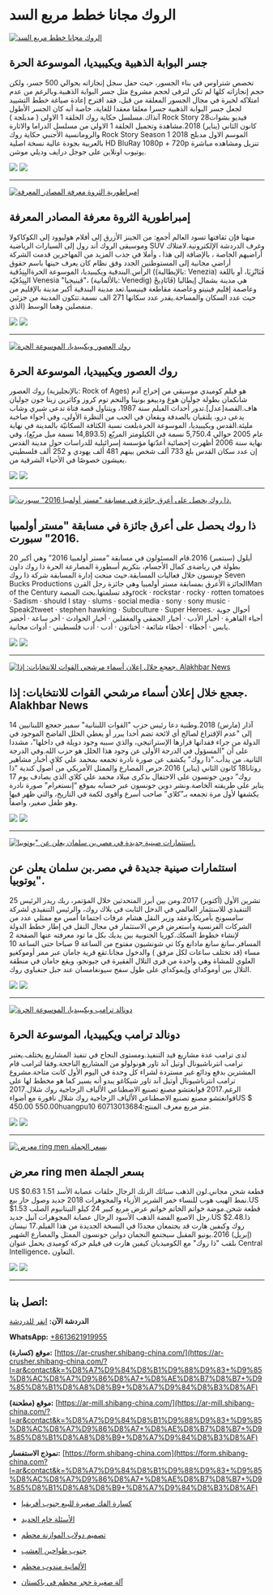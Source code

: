 # الروك مجانا خطط مربع السد

<a href="https://swt.shibang-china.com/?l=ar&img&k=%D8%A7%D9%84%D8%B1%D9%88%D9%83+%D9%85%D8%AC%D8%A7%D9%86%D8%A7+%D8%AE%D8%B7%D8%B7+%D9%85%D8%B1%D8%A8%D8%B9+%D8%A7%D9%84%D8%B3%D8%AF" target="_blank">![الروك مجانا خطط مربع السد](http://static.shibang-china.com/all-800x300/485.jpg)</a>

## جسر البوابة الذهبية ويكيبيديا، الموسوعة الحرة
تخصص شتراوس في بناء الجسور، حيث حفل سجل إنجازاته بحوالي 500 جسر، ولكن حجم إنجازاته كلها لم تكن لترقى لحجم مشروع مثل جسر البوابة الذهبية.وبالرغم من عدم امتلاكه لخبرة في مجال الجسور المعلقة من قبل، فقد اقترح إعادة صياغة خطط التشييد لجعل جسر البوابة الذهبية جسرا معلقا معقدا للغاية، خاصة أنه كان الجسر الأطول آنذاك.مسلسل حكاية روك الحلقة 1 الاولى ( مدبلجة ) Rock Story فيديو بشوات28 كانون الثاني (يناير) 2018.مشاهدة وتحميل الحلقة 1 الاولى من مسلسل الدراما والاثارة والرومانسية الأجنبي حكاية روك Rock Story Season 1 2018 الموسم الاول مدبلج بالعربية بجودة عالية نسخة اصلية HD BluRay 1080p + 720p تنزيل ومشاهده مباشرة يوتيوب اونلاين على جوجل درايف وديلي موشن.


<a href="https://whatsapp.shibangsoft.com/WhatsApp.php" target="_blank" title="WhatsApp">![](http://static.shibang-china.com/icon/whatsapp.png)</a> <a href="https://swt.shibang-china.com/?l=ar&icon&k=%D8%A7%D9%84%D8%B1%D9%88%D9%83+%D9%85%D8%AC%D8%A7%D9%86%D8%A7+%D8%AE%D8%B7%D8%B7+%D9%85%D8%B1%D8%A8%D8%B9+%D8%A7%D9%84%D8%B3%D8%AF" target="_blank">![](http://static.shibang-china.com/icon/chat-ar.png)</a>

---

<a href="https://swt.shibang-china.com/?l=ar&img&k=%D8%A7%D9%84%D8%B1%D9%88%D9%83+%D9%85%D8%AC%D8%A7%D9%86%D8%A7+%D8%AE%D8%B7%D8%B7+%D9%85%D8%B1%D8%A8%D8%B9+%D8%A7%D9%84%D8%B3%D8%AF" target="_blank">![إمبراطورية الثروة معرفة المصادر المعرفة](http://static.shibang-china.com/all-800x300/569.jpg)</a>

## إمبراطورية الثروة معرفة المصادر المعرفة
منهنا فإن ثقافتها تسود العالم أجمع: من الجينز الأزرق إلى أفلام هوليوود إلى الكوكاكولا وموسيقى الروك أند رول إلى السيارات الرياضية SUV وغرف الدردشة الإلكترونية.لامتلاك أراضيهم الخاصة ، بالإضافة إلى هذا ، وأملا في جذب المزيد من المهاجرين قدمت الشركة أراضي مجانية إلى المستوطنين الجدد وفق نظام كان يعرف حينها باسم حقوق الرأس.البندقية ويكيبيديا، الموسوعة الحرةالبِنِدُقية ((بالإيطالية: Venezia) ڤَنَاتْزِيَا، أو باللغة البِنِدُقيّة Venesia &quot;ڤينيجيا&quot;، (بالألمانية: Venedig) فَانَادِيحْ) هي مدينة بشمال إيطاليا وعاصمة إقليم فينيتو وعاصمة مقاطعة فينيسيا.تعد مدينة البندقية أكبر مدينة بالإقليم من حيث عدد السكان والمساحة.يقدر عدد سكانها 271 الف نسمة.تتكون المدينة من جزئين منفصلين وهما الوسط (الذي.


<a href="https://whatsapp.shibangsoft.com/WhatsApp.php" target="_blank" title="WhatsApp">![](http://static.shibang-china.com/icon/whatsapp.png)</a> <a href="https://swt.shibang-china.com/?l=ar&icon&k=%D8%A7%D9%84%D8%B1%D9%88%D9%83+%D9%85%D8%AC%D8%A7%D9%86%D8%A7+%D8%AE%D8%B7%D8%B7+%D9%85%D8%B1%D8%A8%D8%B9+%D8%A7%D9%84%D8%B3%D8%AF" target="_blank">![](http://static.shibang-china.com/icon/chat-ar.png)</a>

---

<a href="https://swt.shibang-china.com/?l=ar&img&k=%D8%A7%D9%84%D8%B1%D9%88%D9%83+%D9%85%D8%AC%D8%A7%D9%86%D8%A7+%D8%AE%D8%B7%D8%B7+%D9%85%D8%B1%D8%A8%D8%B9+%D8%A7%D9%84%D8%B3%D8%AF" target="_blank">![روك العصور ويكيبيديا، الموسوعة الحرة](http://static.shibang-china.com/all-800x300/388.jpg)</a>

## روك العصور ويكيبيديا، الموسوعة الحرة
روك العصور (بالإنجليزية: Rock of Ages) هو فيلم كوميدي موسيقي من إخراج آدم شانكمان بطولة جوليان هوغ ودييغو بونيتا والنجم توم كروز وكاثرين زيتا جون جوليان هاف.القصة[عدل].تدور أحداث الفيلم سنة 1987، ويتناول قصة فتاة تدعى شيري وشاب يدعى درو، يلتقيان بالصدفة ويقعان في الحب من النظرة الأولى، وفي أجواء صاخبة مليئة.القدس ويكيبيديا، الموسوعة الحرةبلغت نسبة الكثافة السكانيّة بالمدينة في نهاية عام 2005 حوالي 5,750.4 نسمة في الكيلومتر المربّع (14,893.5 نسمة ميل مربّع)، وفي نهاية سنة 2006 أظهرت إحصائية أعدّتها مؤسسة إسرائيلية للدراسات حول مدينة القدس إن عدد سكان القدس بلغ 733 ألف شخص بينهم 481 ألف يهودي و 252 ألف فلسطيني يعيشون خصوصًا في الأحياء الشرقية من.


<a href="https://whatsapp.shibangsoft.com/WhatsApp.php" target="_blank" title="WhatsApp">![](http://static.shibang-china.com/icon/whatsapp.png)</a> <a href="https://swt.shibang-china.com/?l=ar&icon&k=%D8%A7%D9%84%D8%B1%D9%88%D9%83+%D9%85%D8%AC%D8%A7%D9%86%D8%A7+%D8%AE%D8%B7%D8%B7+%D9%85%D8%B1%D8%A8%D8%B9+%D8%A7%D9%84%D8%B3%D8%AF" target="_blank">![](http://static.shibang-china.com/icon/chat-ar.png)</a>

---

<a href="https://swt.shibang-china.com/?l=ar&img&k=%D8%A7%D9%84%D8%B1%D9%88%D9%83+%D9%85%D8%AC%D8%A7%D9%86%D8%A7+%D8%AE%D8%B7%D8%B7+%D9%85%D8%B1%D8%A8%D8%B9+%D8%A7%D9%84%D8%B3%D8%AF" target="_blank">![ذا روك يحصل على أعرق جائزة في مسابقة &quot;مستر أولمبيا 2016&quot; سبورت.](http://static.shibang-china.com/all-800x300/1022.jpg)</a>

## ذا روك يحصل على أعرق جائزة في مسابقة &quot;مستر أولمبيا 2016&quot; سبورت.
20 أيلول (سبتمبر) 2016.قام المسئولون في مسابقة “مستر أولمبيا 2016” وهي أكبر بطولة في رياضةى كمال الأجسام، بتكريم أسطورة المصارعة الحرة ذا روك داون جونسون خلال فعاليات المسابقة.حيث منحت إدارة المسابقة شركة ذا روك Seven Bucks Productions الجائزة الأعرق بمسابقة مستر أولمبيا وهي جائزة رجل القرنMan of the Century وقد تسلمتها.بحث المنصةrock &middot; rockstar &middot; rocky &middot; rotten tomatoes &middot; Sadism &middot; should I stay &middot; slums &middot; social media &middot; sony &middot; sony music &middot; Speak2tweet &middot; stephen hawking &middot; Subculture &middot; Super Heroes.أحوال جوية &middot; أحياء القاهرة &middot; أخبار الأدب &middot; أخبار الحمقى والمغفلين &middot; أخبار الحوادث &middot; أخر ساعة &middot; أخضر يابس &middot; أخطاء &middot; أخطاء شائعة &middot; أخناتون &middot; أدب &middot; أدب فلسطيني &middot; أدوات مجانية.


<a href="https://whatsapp.shibangsoft.com/WhatsApp.php" target="_blank" title="WhatsApp">![](http://static.shibang-china.com/icon/whatsapp.png)</a> <a href="https://swt.shibang-china.com/?l=ar&icon&k=%D8%A7%D9%84%D8%B1%D9%88%D9%83+%D9%85%D8%AC%D8%A7%D9%86%D8%A7+%D8%AE%D8%B7%D8%B7+%D9%85%D8%B1%D8%A8%D8%B9+%D8%A7%D9%84%D8%B3%D8%AF" target="_blank">![](http://static.shibang-china.com/icon/chat-ar.png)</a>

---

<a href="https://swt.shibang-china.com/?l=ar&img&k=%D8%A7%D9%84%D8%B1%D9%88%D9%83+%D9%85%D8%AC%D8%A7%D9%86%D8%A7+%D8%AE%D8%B7%D8%B7+%D9%85%D8%B1%D8%A8%D8%B9+%D8%A7%D9%84%D8%B3%D8%AF" target="_blank">![جعجع خلال إعلان أسماء مرشحي القوات للانتخابات: إذا. Alakhbar News](http://static.shibang-china.com/all-800x300/635.jpg)</a>

## جعجع خلال إعلان أسماء مرشحي القوات للانتخابات: إذا. Alakhbar News
14 آذار (مارس) 2018.وطنية دعا رئيس حزب &quot;القوات اللبنانية&quot; سمير جعجع اللبنانيين إلى &quot;عدم الإقتراع لصالح أي لائحة تضم أحدا يبرر أو يغطي الخلل الفاضح الموجود في الدولة من جراء فقدانها قرارها الإستراتيجي، والذي سببه وجود دويلة في داخلها&quot;، مشددا على أن &quot;المسؤول في الدرجة الأولى عن وجود هذا الخلل هو حزب الله.وفي الدرجة الثانية، من يدأب.“ذا روك” يكشف عن صورة نادرة تجمعه بمحمد علي كلاي أخبار مشاهير روتانا18 كانون الثاني (يناير) 2016.حرص المصارع والممثل الأمريكي من أصول كندية “ذا روك” دوين جونسون على الاحتفال بذكرى ميلاد محمد علي كلاي الذي يصادف يوم 17 يناير على طريقته الخاصة.ونشر دوين جونسون عبر حسابه بموقع “إنستغرام” صورة نادرة يكشفها لأول مرة تجمعه بـ”كلاي” صاحب أسرع وأقوى لكمة في التاريخ، والتي ظهر فيها وهو طفل صغير، واصفاً.


<a href="https://whatsapp.shibangsoft.com/WhatsApp.php" target="_blank" title="WhatsApp">![](http://static.shibang-china.com/icon/whatsapp.png)</a> <a href="https://swt.shibang-china.com/?l=ar&icon&k=%D8%A7%D9%84%D8%B1%D9%88%D9%83+%D9%85%D8%AC%D8%A7%D9%86%D8%A7+%D8%AE%D8%B7%D8%B7+%D9%85%D8%B1%D8%A8%D8%B9+%D8%A7%D9%84%D8%B3%D8%AF" target="_blank">![](http://static.shibang-china.com/icon/chat-ar.png)</a>

---

<a href="https://swt.shibang-china.com/?l=ar&img&k=%D8%A7%D9%84%D8%B1%D9%88%D9%83+%D9%85%D8%AC%D8%A7%D9%86%D8%A7+%D8%AE%D8%B7%D8%B7+%D9%85%D8%B1%D8%A8%D8%B9+%D8%A7%D9%84%D8%B3%D8%AF" target="_blank">![استثمارات صينية جديدة في مصر.بن سلمان يعلن عن &quot;يوتوبيا.](http://static.shibang-china.com/all-800x300/206.jpg)</a>

## استثمارات صينية جديدة في مصر.بن سلمان يعلن عن &quot;يوتوبيا.
25 تشرين الأول (أكتوبر) 2017.ومن بين أبرز المتحدثين خلال المؤتمر، ريك ريدر الرئيس التنفيذي للاستثمار العالمي في الدخل الثابت في بلاك روك، والرئيس التنفيذي لشركة سامسونج بأمريكا.وعقد وزير النقل هشام عرفات اجتماعا أمس مع ممثلي عدد من الشركات الفرنسية واستعرض فرص الاستثمار في مجال النقل في إطار خطط الدولة لإنشاء خطوط السكك.كوريا الجنوبية بين يديك بكل ما تود معرفته عنها الصفحة 2 المسافر.سانغ سانغ مادانغ وكا تي شونشيون مفتوح من الساعة 9 صباحا حتى الساعة 10 مساء (قد تختلف ساعات لكل مرفق ) والدخول مجانا.تقع قرية جامان عبر ممر أوموكغيو العلوي للمشاة وهي واحدة من قرى التلال الفقيرة في جيونجو، ويقع جامان في منطقة التلال بين أوموكداي وإيموكداي على طول سفح سيونغامسان عند جبل جنغباوي روك.


<a href="https://whatsapp.shibangsoft.com/WhatsApp.php" target="_blank" title="WhatsApp">![](http://static.shibang-china.com/icon/whatsapp.png)</a> <a href="https://swt.shibang-china.com/?l=ar&icon&k=%D8%A7%D9%84%D8%B1%D9%88%D9%83+%D9%85%D8%AC%D8%A7%D9%86%D8%A7+%D8%AE%D8%B7%D8%B7+%D9%85%D8%B1%D8%A8%D8%B9+%D8%A7%D9%84%D8%B3%D8%AF" target="_blank">![](http://static.shibang-china.com/icon/chat-ar.png)</a>

---

<a href="https://swt.shibang-china.com/?l=ar&img&k=%D8%A7%D9%84%D8%B1%D9%88%D9%83+%D9%85%D8%AC%D8%A7%D9%86%D8%A7+%D8%AE%D8%B7%D8%B7+%D9%85%D8%B1%D8%A8%D8%B9+%D8%A7%D9%84%D8%B3%D8%AF" target="_blank">![دونالد ترامب ويكيبيديا، الموسوعة الحرة](http://static.shibang-china.com/all-800x300/393.jpg)</a>

## دونالد ترامب ويكيبيديا، الموسوعة الحرة
لدى ترامب عدة مشاريع قيد التنفيذ.ومستوى النجاح في تنفيذ المشاريع يختلف.يعتبر ترامب انترناشيونال أوتيل آند تاور هونولولو من المشاريع الناجحة.وفقا لترامب قام المشترين بدفع ودائع غير مستردة لشراء كل وحدة في اليوم الأول كانت متاحة.مشروع ترامب انترناشيونال أوتيل آند تاور شيكاغو يبدو أنه يسير كما هو مخطط لها على الرغم.2017 قوانغتشو مصنع تصنيع الاصطناعي الألياف الزجاجية روك شلال.2017 قوانغتشو مصنع تصنيع الاصطناعي الألياف الزجاجية روك شلال نافورة مع أضواءUS $ 450.00 550.00huangpu10 متر مربع معرف المنتج:60713013684.


<a href="https://whatsapp.shibangsoft.com/WhatsApp.php" target="_blank" title="WhatsApp">![](http://static.shibang-china.com/icon/whatsapp.png)</a> <a href="https://swt.shibang-china.com/?l=ar&icon&k=%D8%A7%D9%84%D8%B1%D9%88%D9%83+%D9%85%D8%AC%D8%A7%D9%86%D8%A7+%D8%AE%D8%B7%D8%B7+%D9%85%D8%B1%D8%A8%D8%B9+%D8%A7%D9%84%D8%B3%D8%AF" target="_blank">![](http://static.shibang-china.com/icon/chat-ar.png)</a>

---

<a href="https://swt.shibang-china.com/?l=ar&img&k=%D8%A7%D9%84%D8%B1%D9%88%D9%83+%D9%85%D8%AC%D8%A7%D9%86%D8%A7+%D8%AE%D8%B7%D8%B7+%D9%85%D8%B1%D8%A8%D8%B9+%D8%A7%D9%84%D8%B3%D8%AF" target="_blank">![معرض ring men بسعر الجملة](http://static.shibang-china.com/all-800x300/1286.jpg)</a>

## معرض ring men بسعر الجملة
US $0.63 1.51 قطعة شحن مجاني.لون الذهب سبائك الزنك الرجال حلقات عصابة الأسد نمط الهيب هوب للنساء خمر الشرير الأزياء والمجوهرات 2018 جديد وصول حار بيع.US $1.53 قطعة شحن.موضة خواتم الخاتم خواتم عرض مربع كبير 24 كيلو التيتانيوم الصلب رجل الاصبع الفضة الذهب الأسود الرجال عصابة المجوهرات آنيل جديد.US $2.48.ذا روك وكيفين هارت قد يجتمعان مجددًا في النسخة الجديدة من هذا الفيلم.17 نيسان (إبريل) 2016.يونيو المقبل سيجتمع النجمان دواين جونسون الممثل والمصارع الشهير بلقب &quot;ذا روك&quot; مع الكوميديان كيفين هارت فى فيلم حركة كوميدى يحمل عنوان Central Intelligence، التعاون.


<a href="https://whatsapp.shibangsoft.com/WhatsApp.php" target="_blank" title="WhatsApp">![](http://static.shibang-china.com/icon/whatsapp.png)</a> <a href="https://swt.shibang-china.com/?l=ar&icon&k=%D8%A7%D9%84%D8%B1%D9%88%D9%83+%D9%85%D8%AC%D8%A7%D9%86%D8%A7+%D8%AE%D8%B7%D8%B7+%D9%85%D8%B1%D8%A8%D8%B9+%D8%A7%D9%84%D8%B3%D8%AF" target="_blank">![](http://static.shibang-china.com/icon/chat-ar.png)</a>

---
## اتصل بنا:

**الدردشة الآن:** [انقر للدردشة](https://swt.shibang-china.com?l=ar&contact&k=%D8%A7%D9%84%D8%B1%D9%88%D9%83+%D9%85%D8%AC%D8%A7%D9%86%D8%A7+%D8%AE%D8%B7%D8%B7+%D9%85%D8%B1%D8%A8%D8%B9+%D8%A7%D9%84%D8%B3%D8%AF)

**WhatsApp:**  [+8613621919955](https://whatsapp.shibangsoft.com/WhatsApp.php)

**موقع (كسارة):** [https://ar-crusher.shibang-china.com/](https://ar-crusher.shibang-china.com/?l=ar&contact&k=%D8%A7%D9%84%D8%B1%D9%88%D9%83+%D9%85%D8%AC%D8%A7%D9%86%D8%A7+%D8%AE%D8%B7%D8%B7+%D9%85%D8%B1%D8%A8%D8%B9+%D8%A7%D9%84%D8%B3%D8%AF)

**موقع (مطحنة):** [https://ar-mill.shibang-china.com/](https://ar-mill.shibang-china.com/?l=ar&contact&k=%D8%A7%D9%84%D8%B1%D9%88%D9%83+%D9%85%D8%AC%D8%A7%D9%86%D8%A7+%D8%AE%D8%B7%D8%B7+%D9%85%D8%B1%D8%A8%D8%B9+%D8%A7%D9%84%D8%B3%D8%AF)

**نموذج الاستفسار:** [https://form.shibang-china.com](https://form.shibang-china.com?l=ar&contact&k=%D8%A7%D9%84%D8%B1%D9%88%D9%83+%D9%85%D8%AC%D8%A7%D9%86%D8%A7+%D8%AE%D8%B7%D8%B7+%D9%85%D8%B1%D8%A8%D8%B9+%D8%A7%D9%84%D8%B3%D8%AF)

* [كسارة الفك صغيرة للبيع جنوب أفريقيا](../27/%D9%83%D8%B3%D8%A7%D8%B1%D8%A9%20%D8%A7%D9%84%D9%81%D9%83%20%D8%B5%D8%BA%D9%8A%D8%B1%D8%A9%20%D9%84%D9%84%D8%A8%D9%8A%D8%B9%20%D8%AC%D9%86%D9%88%D8%A8%20%D8%A3%D9%81%D8%B1%D9%8A%D9%82%D9%8A%D8%A7.md)

* [الأسئلة خام الحديد](../27/%D8%A7%D9%84%D8%A3%D8%B3%D8%A6%D9%84%D8%A9%20%D8%AE%D8%A7%D9%85%20%D8%A7%D9%84%D8%AD%D8%AF%D9%8A%D8%AF.md)

* [تصميم دولاب الموازنة محطم](../26/%D8%AA%D8%B5%D9%85%D9%8A%D9%85%20%D8%AF%D9%88%D9%84%D8%A7%D8%A8%20%D8%A7%D9%84%D9%85%D9%88%D8%A7%D8%B2%D9%86%D8%A9%20%D9%85%D8%AD%D8%B7%D9%85.md)

* [جنوب طواحين العشب](../26/%D8%AC%D9%86%D9%88%D8%A8%20%D8%B7%D9%88%D8%A7%D8%AD%D9%8A%D9%86%20%D8%A7%D9%84%D8%B9%D8%B4%D8%A8.md)

* [الألمانية مندوب محطم](../30/%D8%A7%D9%84%D8%A3%D9%84%D9%85%D8%A7%D9%86%D9%8A%D8%A9%20%D9%85%D9%86%D8%AF%D9%88%D8%A8%20%D9%85%D8%AD%D8%B7%D9%85.md)

* [آلة صغيرة حجر محطم في باكستان](../29/%D8%A2%D9%84%D8%A9%20%D8%B5%D8%BA%D9%8A%D8%B1%D8%A9%20%D8%AD%D8%AC%D8%B1%20%D9%85%D8%AD%D8%B7%D9%85%20%D9%81%D9%8A%20%D8%A8%D8%A7%D9%83%D8%B3%D8%AA%D8%A7%D9%86.md)